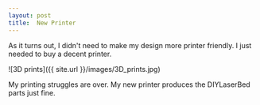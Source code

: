 ```yaml
---
layout: post
title:  New Printer
---
```


As it turns out, I didn't need to make my design more printer friendly.
I just needed to buy a decent printer.

![3D prints]({{ site.url }}/images/3D_prints.jpg)

My printing struggles are over. My new printer produces the DIYLaserBed
parts just fine.
